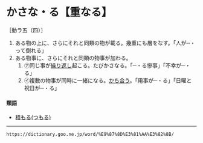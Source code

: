 # かさな・る【重なる】
［動ラ五（四）］
1.  ある物の上に、さらにそれと同類の物が載る。幾重にも層をなす。「人が─・って倒れる」 
2.  ある物事に、さらにそれと同類の物事が加わる。    
    1.  ㋐同じ事が[繰り返し](くりかえす（繰り返す）)起こる。たびかさなる。「─・る慘事」「不幸が─・る」        
    2.  ㋑複數の物事が同時に一緒になる。[かち合う](%E3%81%8B%E3%81%A1%E3%81%82%E3%81%86%EF%BC%88%E6%90%97%E3%81%A1%E5%90%88%E3%81%86%EF%BC%89.md)。「用事が─・る」「日曜と祝日が─・る」
        

#### 類語
-   [積もる(つもる)](https://dictionary.goo.ne.jp/word/%E7%A9%8D%E3%82%8B/#jn-148372)

---
`https://dictionary.goo.ne.jp/word/%E9%87%8D%E3%81%AA%E3%82%8B/`